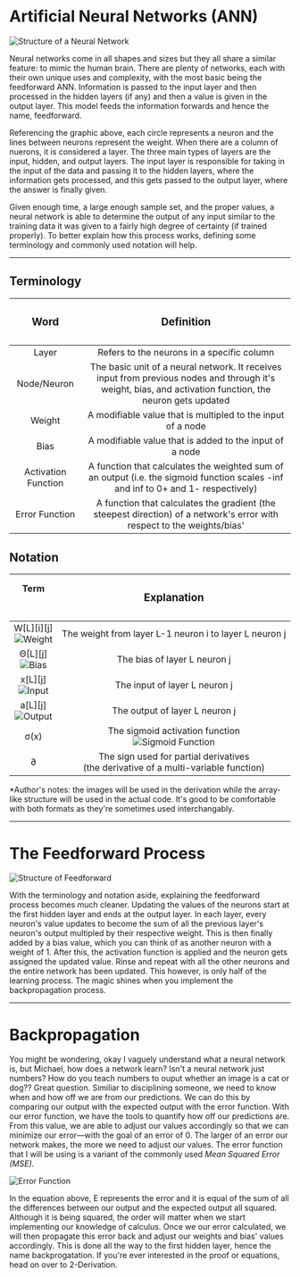 # Artificial Neural Networks (ANN)

![Structure of a Neural Network](https://i.imgur.com/zYBMAV1.png)

Neural networks come in all shapes and sizes but they all share a similar feature: to mimic the human brain. There are plenty of networks, each with their own unique uses and complexity, with the most basic being the feedforward ANN. Information is passed to the input layer and then processed in the hidden layers (if any) and then a value is given in the output layer. This model feeds the information forwards and hence the name, feedforward.

Referencing the graphic above, each circle represents a neuron and the lines between neurons represent the weight. When there are a column of nuerons, it is considered a layer. The three main types of layers are the input, hidden, and output layers. The input layer is responsible for taking in the input of the data and passing it to the hidden layers, where the information gets processed, and this gets passed to the output layer, where the answer is finally given.

Given enough time, a large enough sample set, and the proper values, a neural network is able to determine the output of any input similar to the training data it was given to a fairly high degree of certainty (if trained properly). To better explain how this process works, defining some terminology and commonly used notation will help.

--- 
<!--- <br> to create new line --->

## Terminology

| <h3>Word<h3>       |  <h3>Definition<h3>  |
|:-----------:|:------------:|
| Layer       | Refers to the neurons in a specific column|
| Node/Neuron | The basic unit of a neural network. It receives input from previous nodes and through it's weight, bias, and activation function, the neuron gets updated| 
| Weight      | A modifiable value that is multipled to the input of a node | 
| Bias        | A modifiable value that is added to the input of a node |
| Activation Function | A function that calculates the weighted sum of an output (i.e. the sigmoid function scales -inf and inf to 0+ and 1- respectively)
| Error Function | A function that calculates the gradient (the steepest direction) of a network's error with respect to the weights/bias'|


## Notation

| Term<h2>    | <h3>Explanation<h3> |
|:--------------------------------:|:----------------------:|
| W[L][i][j]<br>![Weight](https://i.imgur.com/eBgXthq.png) | The weight from layer L-1 neuron i to layer L neuron j |
| Θ[L][j]<br>![Bias](https://i.imgur.com/FLdwm57.png)      | The bias of layer L neuron j |
| x[L][j]<br>![Input](https://i.imgur.com/0xPdXGE.png)     | The input of layer L neuron j |
| a[L][j]<br>![Output](https://i.imgur.com/CjyuCHE.png)    | The output of layer L neuron j |
| σ(x)   | The sigmoid activation function <br> ![Sigmoid Function](https://i.imgur.com/GpibRqI.png) |
| ∂      | The sign used for partial derivatives <br> (the derivative of a multi-variable function) |

\*Author's notes: the images will be used in the derivation while the array-like structure will be used in the actual code. It's good to be comfortable with both formats as they're sometimes used interchangably.

---

# The Feedforward Process

![Structure of Feedforward](https://i.imgur.com/KjiEv42.png)

With the terminology and notation aside, explaining the feedforward process becomes much cleaner. Updating the values of the neurons start at the first hidden layer and ends at the output layer. In each layer, every neuron's value updates to become the sum of all the previous layer's neuron's output multipled by their respective weight. This is then finally added by a bias value, which you can think of as another neuron with a weight of 1. After this, the activation function is applied and the neuron gets assigned the updated value. Rinse and repeat with all the other neurons and the entire network has been updated. This however, is only half of the learning process. The magic shines when you implement the backpropagation process.

---

# Backpropagation

You might be wondering, okay I vaguely understand what a neural network is, but Michael, how does a network learn? Isn't a neural network just numbers? How do you teach numbers to ouput whether an image is a cat or dog?? Great question. Similiar to disciplining someone, we need to know when and how off we are from our predictions. We can do this by comparing our output with the expected output with the error function. With our error function, we have the tools to quantify how off our predictions are. From this value, we are able to adjust our values accordingly so that we can minimize our error—with the goal of an error of 0. The larger of an error our network makes, the more we need to adjust our values. The error function that I will be using is a variant of the commonly used *Mean Squared Error (MSE)*.

![Error Function](https://i.imgur.com/sc5PBr8.png)

In the equation above, E represents the error and it is equal of the sum of all the differences between our output and the expected output all squared. Although it is being squared, the order will matter when we start implementing our knowledge of calculus. Once we our error calculated, we will then propagate this error back and adjust our weights and bias' values accordingly. This is done all the way to the first hidden layer, hence the name backprogatation. If you're ever interested in the proof or equations, head on over to 2-Derivation.